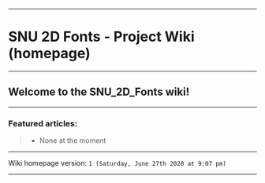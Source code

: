 
***

# SNU 2D Fonts - Project Wiki (homepage)

***

## Welcome to the SNU_2D_Fonts wiki!

***

### Featured articles:

> * None at the moment

***

Wiki homepage version: `1 (Saturday, June 27th 2020 at 9:07 pm)`

***
